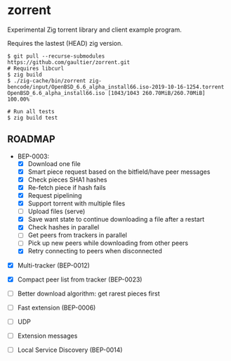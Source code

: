 # zorrent
Experimental Zig torrent library and client example program.

Requires the lastest (HEAD) zig version.

    $ git pull --recurse-submodules https://github.com/gaultier/zorrent.git
    # Requires libcurl
    $ zig build
    $ ./zig-cache/bin/zorrent zig-bencode/input/OpenBSD_6.6_alpha_install66.iso-2019-10-16-1254.torrent
    OpenBSD_6.6_alpha_install66.iso [1043/1043 260.70MiB/260.70MiB] 100.00%

    # Run all tests
    $ zig build test

## ROADMAP

- BEP-0003:
  * [x] Download one file
  * [x] Smart piece request based on the bitfield/have peer messages
  * [x] Check pieces SHA1 hashes
  * [x] Re-fetch piece if hash fails
  * [x] Request pipelining
  * [x] Support torrent with multiple files
  * [ ] Upload files (serve)
  * [x] Save want state to continue downloading a file after a restart
  * [x] Check hashes in parallel
  * [ ] Get peers from trackers in parallel
  * [ ] Pick up new peers while downloading from other peers
  * [x] Retry connecting to peers when disconnected
- [x] Multi-tracker (BEP-0012)
- [x] Compact peer list from tracker (BEP-0023)
- [ ] Better download algorithm: get rarest pieces first
- [ ] Fast extension (BEP-0006)
- [ ] UDP
- [ ] Extension messages
- [ ] Local Service Discovery (BEP-0014)


